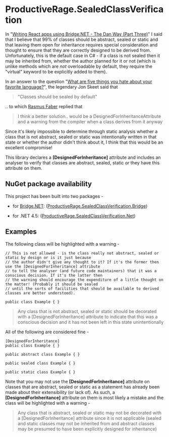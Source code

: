 # ProductiveRage.SealedClassVerification

In "[Writing React apps using Bridge.NET - The Dan Way (Part Three)](http://www.productiverage.com/writing-react-apps-using-bridgenet-the-dan-way-part-three)" I said that I believe that 99% of classes should be abstract, sealed or static and that leaving them open for inheritance requires special consideration and thought to ensure that they are correctly designed to be derived from. Unfortunately, this is the default case in C# - if a class is not sealed then it may be inherited from, whether the author planned for it or not (which is unlike methods which are *not* overloadable by default, they require the "virtual" keyword to be explicitly added to them).

In an answer to the question "[What are five things you hate about your favorite language?](http://stackoverflow.com/a/282342/3813189)", the legendary Jon Skeet said that

> "Classes should be sealed by default"

.. to which [Rasmus Faber](http://stackoverflow.com/users/5542/rasmus-faber) replied that 

>  I think a better solution.. would be a DesignedForInheritanceAttribute and a warning from the compiler when a class derives from it anyway

Since it's likely impossible to determine through static analysis whether a class that is not abstract, sealed or static was intentionally written in that state or whether the author didn't think about it, I think that this would be an excellent compromise!

This library declares a **[DesignedForInheritance]** attribute and includes an analyser to verify that classes are abstract, sealed, static *or* they have this attribute on them.

## NuGet package availability

This project has been built into two packages -

* for [Bridge.NET](http://bridge.net/): ([ProductiveRage.SealedClassVerification.Bridge](https://www.nuget.org/packages/ProductiveRage.SealedClassVerification.Bridge))

* for .NET 4.5: ([ProductiveRage.SealedClassVerification.Net](https://www.nuget.org/packages/ProductiveRage.SealedClassVerification.Net))

## Examples

The following class will be highlighted with a warning -

	// This is not allowed - is the class really not abstract, sealed or static by design or is it just because
	// the author didn't give any thought to it? If it's the former then use the [DesignedForInheritance] attribute
	// to tell the analyser (and future code maintainers) that it was a conscious decision. If it's the latter then
	// the warning should encourage the expenditure of a little thought on the matter! (Probably it should be sealed
	// until the sorts of facilities that should be available to derived classes are better understood).
	
	public class Example { }
	
> Any class that is not abstract, sealed or static should be decorated with a [DesignedForInheritance] attribute to indicate that this was a conscious decision and it has not been left in this state unintentionally
	
All of the following are considered fine -

	[DesignedForInheritance]
	public class Example { }

	public abstract class Example { }

	public sealed class Example { }

	public static class Example { }

Note that you may not use the **[DesignedForInheritance]** attribute on classes that are abstract, sealed or static as a statement has already been made about their extensibility (or lack of). As such, a **[DesignedForInheritance]** attribute on them is most likely a mistake and the class will be highlighted with a warning -

> Any class that is abstract, sealed or static may not be decorated with a [DesignedForInheritance] attribute since it is not applicable (sealed and static classes may not be inherited from and abstract classes may be presumed to have been explicitly designed for inheritance)